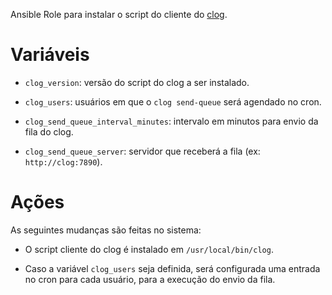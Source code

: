 Ansible Role para instalar o script do cliente do
[clog](https://github.com/zanardo/clog).

# Variáveis

- `clog_version`: versão do script do clog a ser instalado.

- `clog_users`: usuários em que o `clog send-queue` será agendado no cron.

- `clog_send_queue_interval_minutes`: intervalo em minutos para envio da fila do clog.

- `clog_send_queue_server`: servidor que receberá a fila (ex: `http://clog:7890`).

# Ações

As seguintes mudanças são feitas no sistema:

- O script cliente do clog é instalado em `/usr/local/bin/clog`.

- Caso a variável `clog_users` seja definida, será configurada uma entrada no cron para
  cada usuário, para a execução do envio da fila.
